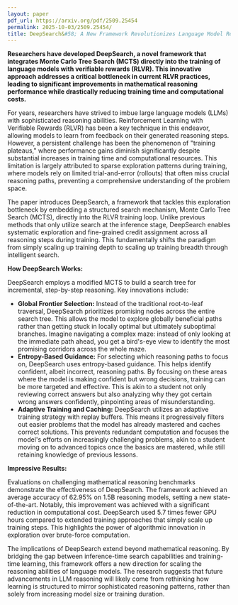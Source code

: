 ```yaml
---
layout: paper
pdf_url: https://arxiv.org/pdf/2509.25454
permalink: 2025-10-03/2509.25454/
title: DeepSearch&#58; A New Framework Revolutionizes Language Model Reasoning
---
```




**Researchers have developed DeepSearch, a novel framework that integrates Monte Carlo Tree Search (MCTS) directly into the training of language models with verifiable rewards (RLVR). This innovative approach addresses a critical bottleneck in current RLVR practices, leading to significant improvements in mathematical reasoning performance while drastically reducing training time and computational costs.**

For years, researchers have strived to imbue large language models (LLMs) with sophisticated reasoning abilities. Reinforcement Learning with Verifiable Rewards (RLVR) has been a key technique in this endeavor, allowing models to learn from feedback on their generated reasoning steps. However, a persistent challenge has been the phenomenon of "training plateaus," where performance gains diminish significantly despite substantial increases in training time and computational resources. This limitation is largely attributed to sparse exploration patterns during training, where models rely on limited trial-and-error (rollouts) that often miss crucial reasoning paths, preventing a comprehensive understanding of the problem space.

The paper introduces DeepSearch, a framework that tackles this exploration bottleneck by embedding a structured search mechanism, Monte Carlo Tree Search (MCTS), directly into the RLVR training loop. Unlike previous methods that only utilize search at the inference stage, DeepSearch enables systematic exploration and fine-grained credit assignment across all reasoning steps during training. This fundamentally shifts the paradigm from simply scaling up training depth to scaling up training breadth through intelligent search.

**How DeepSearch Works:**

DeepSearch employs a modified MCTS to build a search tree for incremental, step-by-step reasoning. Key innovations include:

*   **Global Frontier Selection:** Instead of the traditional root-to-leaf traversal, DeepSearch prioritizes promising nodes across the entire search tree. This allows the model to explore globally beneficial paths rather than getting stuck in locally optimal but ultimately suboptimal branches. Imagine navigating a complex maze: instead of only looking at the immediate path ahead, you get a bird's-eye view to identify the most promising corridors across the whole maze.
*   **Entropy-Based Guidance:** For selecting which reasoning paths to focus on, DeepSearch uses entropy-based guidance. This helps identify confident, albeit incorrect, reasoning paths. By focusing on these areas where the model is making confident but wrong decisions, training can be more targeted and effective. This is akin to a student not only reviewing correct answers but also analyzing why they got certain wrong answers confidently, pinpointing areas of misunderstanding.
*   **Adaptive Training and Caching:** DeepSearch utilizes an adaptive training strategy with replay buffers. This means it progressively filters out easier problems that the model has already mastered and caches correct solutions. This prevents redundant computation and focuses the model's efforts on increasingly challenging problems, akin to a student moving on to advanced topics once the basics are mastered, while still retaining knowledge of previous lessons.

**Impressive Results:**

Evaluations on challenging mathematical reasoning benchmarks demonstrate the effectiveness of DeepSearch. The framework achieved an average accuracy of 62.95% on 1.5B reasoning models, setting a new state-of-the-art. Notably, this improvement was achieved with a significant reduction in computational cost. DeepSearch used 5.7 times fewer GPU hours compared to extended training approaches that simply scale up training steps. This highlights the power of algorithmic innovation in exploration over brute-force computation.

The implications of DeepSearch extend beyond mathematical reasoning. By bridging the gap between inference-time search capabilities and training-time learning, this framework offers a new direction for scaling the reasoning abilities of language models. The research suggests that future advancements in LLM reasoning will likely come from rethinking how learning is structured to mirror sophisticated reasoning patterns, rather than solely from increasing model size or training duration.